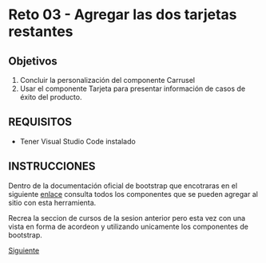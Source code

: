 # Reto 03 - Agregar las dos tarjetas restantes

## Objetivos
1. Concluir la personalización del componente Carrusel
2. Usar el componente Tarjeta para presentar información de casos de éxito del producto.

## REQUISITOS
- Tener Visual Studio Code instalado

## INSTRUCCIONES

Dentro de la documentación oficial de bootstrap que encotraras en el siguiente [enlace](https://getbootstrap.com/) consulta todos los componentes que se pueden agregar al sitio con esta herramienta.

Recrea la seccion de cursos de la sesion anterior pero esta vez con una vista en forma de acordeon y utilizando unicamente los componentes de bootstrap.

[Siguiente](../Ejemplo-03/README.md)
